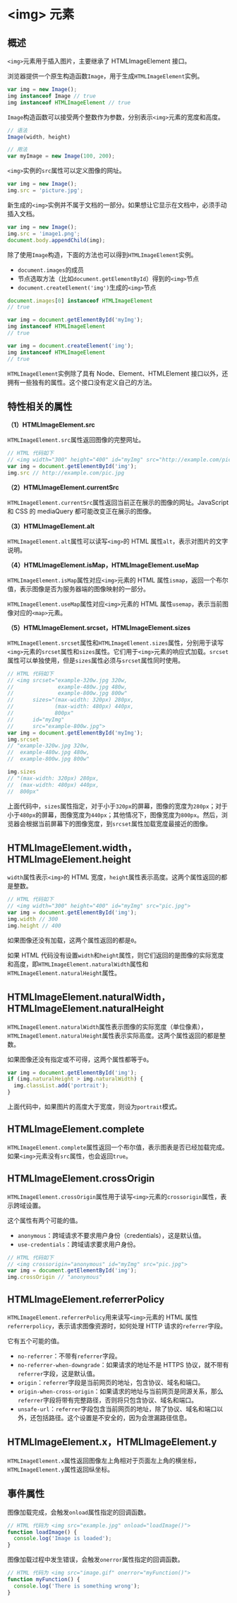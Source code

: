 # \<img\> 元素

## 概述

`<img>`元素用于插入图片，主要继承了 HTMLImageElement 接口。

浏览器提供一个原生构造函数`Image`，用于生成`HTMLImageElement`实例。

```javascript
var img = new Image();
img instanceof Image // true
img instanceof HTMLImageElement // true
```

`Image`构造函数可以接受两个整数作为参数，分别表示`<img>`元素的宽度和高度。

```javascript
// 语法
Image(width, height)

// 用法
var myImage = new Image(100, 200);
```

`<img>`实例的`src`属性可以定义图像的网址。

```javascript
var img = new Image();
img.src = 'picture.jpg';
```

新生成的`<img>`实例并不属于文档的一部分。如果想让它显示在文档中，必须手动插入文档。

```javascript
var img = new Image();
img.src = 'image1.png';
document.body.appendChild(img);
```

除了使用`Image`构造，下面的方法也可以得到`HTMLImageElement`实例。

- `document.images`的成员
- 节点选取方法（比如`document.getElementById`）得到的`<img>`节点
- `document.createElement('img')`生成的`<img>`节点

```javascript
document.images[0] instanceof HTMLImageElement
// true

var img = document.getElementById('myImg');
img instanceof HTMLImageElement
// true

var img = document.createElement('img');
img instanceof HTMLImageElement
// true
```

`HTMLImageElement`实例除了具有 Node、Element、HTMLElement 接口以外，还拥有一些独有的属性。这个接口没有定义自己的方法。

## 特性相关的属性

**（1）HTMLImageElement.src**

`HTMLImageElement.src`属性返回图像的完整网址。

```javascript
// HTML 代码如下
// <img width="300" height="400" id="myImg" src="http://example.com/pic.jpg">
var img = document.getElementById('img');
img.src // http://example.com/pic.jpg
```

**（2）HTMLImageElement.currentSrc**

`HTMLImageElement.currentSrc`属性返回当前正在展示的图像的网址。JavaScript 和 CSS 的 mediaQuery 都可能改变正在展示的图像。

**（3）HTMLImageElement.alt**

`HTMLImageElement.alt`属性可以读写`<img>`的 HTML 属性`alt`，表示对图片的文字说明。

**（4）HTMLImageElement.isMap，HTMLImageElement.useMap**

`HTMLImageElement.isMap`属性对应`<img>`元素的 HTML 属性`ismap`，返回一个布尔值，表示图像是否为服务器端的图像映射的一部分。

`HTMLImageElement.useMap`属性对应`<img>`元素的 HTML 属性`usemap`，表示当前图像对应的`<map>`元素。

**（5）HTMLImageElement.srcset，HTMLImageElement.sizes**

`HTMLImageElement.srcset`属性和`HTMLImageElement.sizes`属性，分别用于读写`<img>`元素的`srcset`属性和`sizes`属性。它们用于`<img>`元素的响应式加载。`srcset`属性可以单独使用，但是`sizes`属性必须与`srcset`属性同时使用。

```javascript
// HTML 代码如下
// <img srcset="example-320w.jpg 320w,
//              example-480w.jpg 480w,
//              example-800w.jpg 800w"
//      sizes="(max-width: 320px) 280px,
//             (max-width: 480px) 440px,
//             800px"
//      id="myImg"
//      src="example-800w.jpg">
var img = document.getElementById('myImg');
img.srcset
// "example-320w.jpg 320w,
//  example-480w.jpg 480w,
//  example-800w.jpg 800w"

img.sizes
// "(max-width: 320px) 280px,
//  (max-width: 480px) 440px,
//  800px"
```

上面代码中，`sizes`属性指定，对于小于`320px`的屏幕，图像的宽度为`280px`；对于小于`480px`的屏幕，图像宽度为`440px`；其他情况下，图像宽度为`800px`。然后，浏览器会根据当前屏幕下的图像宽度，到`srcset`属性加载宽度最接近的图像。

## HTMLImageElement.width，HTMLImageElement.height

`width`属性表示`<img>`的 HTML 宽度，`height`属性表示高度。这两个属性返回的都是整数。

```javascript
// HTML 代码如下
// <img width="300" height="400" id="myImg" src="pic.jpg">
var img = document.getElementById('img');
img.width // 300
img.height // 400
```

如果图像还没有加载，这两个属性返回的都是`0`。

如果 HTML 代码没有设置`width`和`height`属性，则它们返回的是图像的实际宽度和高度，即`HTMLImageElement.naturalWidth`属性和`HTMLImageElement.naturalHeight`属性。

## HTMLImageElement.naturalWidth，HTMLImageElement.naturalHeight

`HTMLImageElement.naturalWidth`属性表示图像的实际宽度（单位像素），`HTMLImageElement.naturalHeight`属性表示实际高度。这两个属性返回的都是整数。

如果图像还没有指定或不可得，这两个属性都等于`0`。

```javascript
var img = document.getElementById('img');
if (img.naturalHeight > img.naturalWidth) {
  img.classList.add('portrait');
}
```

上面代码中，如果图片的高度大于宽度，则设为`portrait`模式。

## HTMLImageElement.complete

`HTMLImageElement.complete`属性返回一个布尔值，表示图表是否已经加载完成。如果`<img>`元素没有`src`属性，也会返回`true`。

## HTMLImageElement.crossOrigin

`HTMLImageElement.crossOrigin`属性用于读写`<img>`元素的`crossorigin`属性，表示跨域设置。

这个属性有两个可能的值。

- `anonymous`：跨域请求不要求用户身份（credentials），这是默认值。
- `use-credentials`：跨域请求要求用户身份。

```javascript
// HTML 代码如下
// <img crossorigin="anonymous" id="myImg" src="pic.jpg">
var img = document.getElementById('img');
img.crossOrigin // "anonymous"
```

## HTMLImageElement.referrerPolicy

`HTMLImageElement.referrerPolicy`用来读写`<img>`元素的 HTML 属性`referrerpolicy`，表示请求图像资源时，如何处理 HTTP 请求的`referrer`字段。

它有五个可能的值。

- `no-referrer`：不带有`referrer`字段。
- `no-referrer-when-downgrade`：如果请求的地址不是 HTTPS 协议，就不带有`referrer`字段，这是默认值。
- `origin`：`referrer`字段是当前网页的地址，包含协议、域名和端口。
- `origin-when-cross-origin`：如果请求的地址与当前网页是同源关系，那么`referrer`字段将带有完整路径，否则将只包含协议、域名和端口。
- `unsafe-url`：`referrer`字段包含当前网页的地址，除了协议、域名和端口以外，还包括路径。这个设置是不安全的，因为会泄漏路径信息。

## HTMLImageElement.x，HTMLImageElement.y

`HTMLImageElement.x`属性返回图像左上角相对于页面左上角的横坐标，`HTMLImageElement.y`属性返回纵坐标。

## 事件属性

图像加载完成，会触发`onload`属性指定的回调函数。

```javascript
// HTML 代码为 <img src="example.jpg" onload="loadImage()">
function loadImage() {
  console.log('Image is loaded');
}
```

图像加载过程中发生错误，会触发`onerror`属性指定的回调函数。

```javascript
// HTML 代码为 <img src="image.gif" onerror="myFunction()">
function myFunction() {
  console.log('There is something wrong');
}
```
